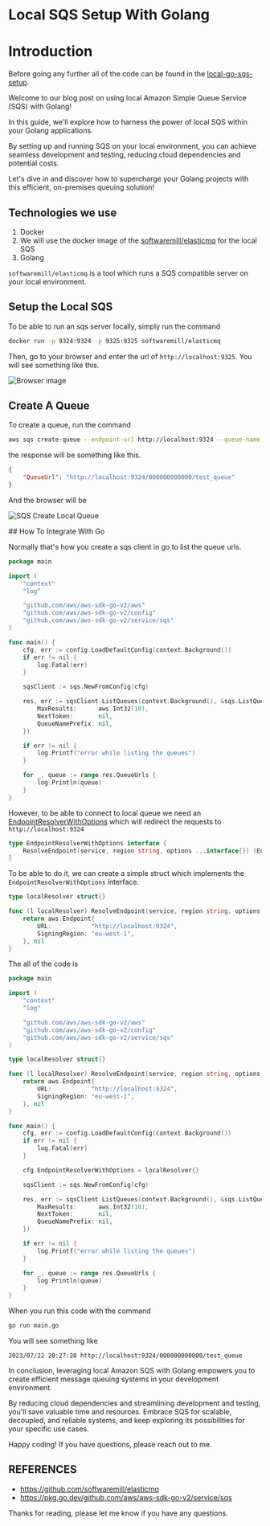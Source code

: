 # Local SQS Setup With Golang


# Introduction

Before going any further all of the code can be found in the [local-go-sqs-setup](https://gist.github.com/ocakhasan/053c35a9f0e9a231bb7846b4d9cfa6db).

Welcome to our blog post on using local Amazon Simple Queue Service (SQS) with Golang! 

In this guide, we'll explore how to harness the power of local SQS within your Golang applications. 

By setting up and running SQS on your local environment, you can achieve seamless development and testing, reducing cloud dependencies and potential costs. 

Let's dive in and discover how to supercharge your Golang projects with this efficient, on-premises queuing solution!

## Technologies we use

1. Docker
2. We will use the docker image of the [softwaremill/elasticmq](https://github.com/softwaremill/elasticmq) for the local SQS
3. Golang

`softwaremill/elasticmq` is a tool which runs a SQS compatible server on your local environment.


## Setup the Local SQS

To be able to run an sqs server locally, simply run the command

```bash
docker run -p 9324:9324 -p 9325:9325 softwaremill/elasticmq
```

Then, go to your browser and enter the url of `http://localhost:9325`. You will see something like this.

![Browser image](../../images/sqs.png)

## Create A Queue

To create a queue, run the command

```bash
aws sqs create-queue --endpoint-url http://localhost:9324 --queue-name test_queue --region eu-west-1
```

the response will be something like this.

```json
{
    "QueueUrl": "http://localhost:9324/000000000000/test_queue"
}
```

And the browser will be 

![SQS Create Local Queue](../../images/sqs_create_queue.png)

## How To Integrate With Go

Normally that's how you create a sqs client in go to list the queue urls.

```go
package main

import (
	"context"
	"log"

	"github.com/aws/aws-sdk-go-v2/aws"
	"github.com/aws/aws-sdk-go-v2/config"
	"github.com/aws/aws-sdk-go-v2/service/sqs"
)

func main() {
	cfg, err := config.LoadDefaultConfig(context.Background())
	if err != nil {
		log.Fatal(err)
	}

	sqsClient := sqs.NewFromConfig(cfg)

	res, err := sqsClient.ListQueues(context.Background(), &sqs.ListQueuesInput{
		MaxResults:      aws.Int32(10),
		NextToken:       nil,
		QueueNamePrefix: nil,
	})

	if err != nil {
		log.Printf("error while listing the queues")
	}

	for _, queue := range res.QueueUrls {
		log.Println(queue)
	}
}
```

However, to be able to connect to local queue we need an [EndpointResolverWithOptions](https://pkg.go.dev/github.com/aws/aws-sdk-go-v2/) which will redirect the requests to `http://localhost:9324`

```go
type EndpointResolverWithOptions interface {
	ResolveEndpoint(service, region string, options ...interface{}) (Endpoint, error)
}
```

To be able to do it, we can create a simple struct which implements the `EndpointResolverWithOptions` interface. 

```go
type localResolver struct{}

func (l localResolver) ResolveEndpoint(service, region string, options ...interface{}) (aws.Endpoint, error) {
	return aws.Endpoint{
		URL:           "http://localhost:9324",
		SigningRegion: "eu-west-1",
	}, nil
}
```

The all of the code is

```go
package main

import (
	"context"
	"log"

	"github.com/aws/aws-sdk-go-v2/aws"
	"github.com/aws/aws-sdk-go-v2/config"
	"github.com/aws/aws-sdk-go-v2/service/sqs"
)

type localResolver struct{}

func (l localResolver) ResolveEndpoint(service, region string, options ...interface{}) (aws.Endpoint, error) {
	return aws.Endpoint{
		URL:           "http://localhost:9324",
		SigningRegion: "eu-west-1",
	}, nil
}

func main() {
	cfg, err := config.LoadDefaultConfig(context.Background())
	if err != nil {
		log.Fatal(err)
	}

	cfg.EndpointResolverWithOptions = localResolver{}

	sqsClient := sqs.NewFromConfig(cfg)

	res, err := sqsClient.ListQueues(context.Background(), &sqs.ListQueuesInput{
		MaxResults:      aws.Int32(10),
		NextToken:       nil,
		QueueNamePrefix: nil,
	})

	if err != nil {
		log.Printf("error while listing the queues")
	}

	for _, queue := range res.QueueUrls {
		log.Println(queue)
	}
}
```

When you run this code with the command 

```bash
go run main.go
```

You will see something like

```
2023/07/22 20:27:20 http://localhost:9324/000000000000/test_queue
```

In conclusion, leveraging local Amazon SQS with Golang empowers you to create efficient message queuing systems in your development environment. 

By reducing cloud dependencies and streamlining development and testing, you'll save valuable time and resources. Embrace SQS for scalable, decoupled, and reliable systems, and keep exploring its possibilities for your specific use cases. 

Happy coding! If you have questions, please reach out to me.

## REFERENCES

- https://github.com/softwaremill/elasticmq
- https://pkg.go.dev/github.com/aws/aws-sdk-go-v2/service/sqs

Thanks for reading, please let me know if you have any questions.
